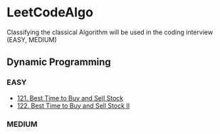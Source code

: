 # LeetCodeAlgo
Classifying the classical Algorithm will be used in the coding interview (EASY, MEDIUM)

## Dynamic Programming
### EASY
* [121. Best Time to Buy and Sell Stock](https://github.com/Chu-Wx/LeetCodeAlgo/blob/main/File/121.py)
* [122. Best Time to Buy and Sell Stock II](https://github.com/Chu-Wx/LeetCodeAlgo/blob/main/File/122.py)

### MEDIUM
